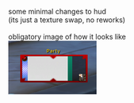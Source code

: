 some minimal changes to hud\
(its just a texture swap, no reworks)\
\
obligatory image of how it looks like\
![example](bars.png)
